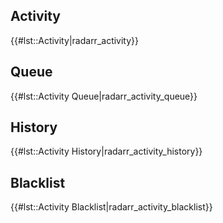 Activity
--------

{{\#lst::Activity\|radarr\_activity}}

Queue
-----

{{\#lst::Activity Queue\|radarr\_activity\_queue}}

History
-------

{{\#lst::Activity History\|radarr\_activity\_history}}

Blacklist
---------

{{\#lst::Activity Blacklist\|radarr\_activity\_blacklist}}
